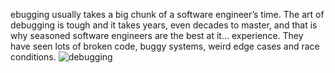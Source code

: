 ebugging usually takes a big chunk of a software engineer’s time. The art of debugging is tough and it takes years, even decades to master, and that is why seasoned software engineers are the best at it… experience. They have seen lots of broken code, buggy systems, weird edge cases and race conditions.
![debugging](https://user-images.githubusercontent.com/113608901/235853009-be37fa7c-adfc-4e8d-91a9-fb8022b9c155.jpg)
